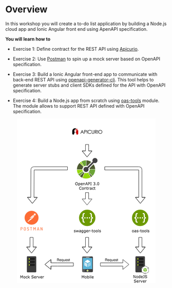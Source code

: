 # Overview

In this workshop you will create a to-do list application by building a Node.js cloud app and Ionic Angular front end using ApenAPI specification.

**You will learn how to**
 
 * Exercise 1: Define contract for the REST API using [Apicurio](https://studio.apicur.io).

 * Exercise 2: Use [Postman](https://www.getpostman.com) to spin up a mock server based on OpenAPI specification.

 * Exercise 3: Build a Ionic Angular front-end app to communicate with back-end REST API using [openapi-generator-cli](https://www.npmjs.com/package/@openapitools/openapi-generator-cli). This tool helps to generate server stubs and client SDKs defined for the API with OpenAPI specification.

 * Exercise 4: Build a Node.js app from scratch using [oas-tools](https://www.npmjs.com/package/oas-tools) module. The module allows to support REST API defined with OpenAPI specification.

<div style="text-align: center;align:center">
  <img src="./images/cf-workshop.png" />
</div>
